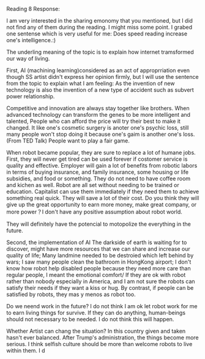 Reading 8 Response:

I am very interested in the sharing emonomy that you mentioned, but I did not find any of them during the reading.
I might miss some point. I grabed one sentense which is very useful for me: Does speed reading increase one's intelligence.:)

The underling meaning of the topic is to explain how internet tramsformed our way of living.

First, AI (machining learning)considered as an act of approprriation even though SS artist didn't express her opinion 
firmly, but I will use the sentence from the topic to explain what I am feeling: As the invention of new technology is
also the invention of a new type of accident such as subvert power relationship. 

Competitive and innovation are always stay together like brothers. When advanced technology can transform the genes to be more
intelligent and talented, People who can afford the price will try their best to make it changed. It like one's cosmetic
surgery is anoter one's psychic loss, still many people won't stop doing it because one's gaim is another one's loss. (From TED
Talk) People want to play a fair game. 

When robot became popular, they are sure to replace a lot of humane jobs. First, they will never get tired can be used forever
if costomer service is quality and effective. Employer will gain a lot of benefits from robotic labors in terms of buying
insurance, and family insurance, some housing or life subsidies, and food or something. They do not need to have coffee room
and kichen as well. Robot are all set without needing to be trained or education. Capitalist can use them immediately if they
need them to achieve something real quick. They will save a lot of their cost. Do you think they will give up the great 
opportunity to earn more money, make great company, or more power？I don't have any positive assumption about robot world. 

They will definitely have the potencial to motopolize the everything in the future.

Second, the implementation of AI
The darkside of earth is waiting for to discover, might have more resources that we can share and increase our quality of life;
Many landmine needed to be destroied which left behind by wars;
I saw many people clean the bathroom in HongKong airport;
I don't know how robot help disabled people because they need more care than regular people, I meant the emotional comfort/
If they are ok with robot rather than nobody especially in America, and I am not sure the robots can satisfy their needs if 
they want a kiss or hug. By contrast, if people can be satisfied by robots, they mas y menos as robot too.


Do we neend work in the future?
I do not think I am ok let robot work for me to earn living things for survive. If they can do anything, human-beings should
not necessary to be needed. I do not think this will happen. 

Whether Artist can chang the situation?
In this country given and taken hasn't ever balanced. After Trump's administration, the things become more serious. I think
selfish culture should be more than welcome robots to live within them. 
I d
